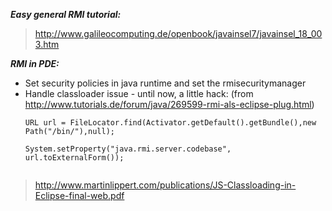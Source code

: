 **_Easy general RMI tutorial:_** <br>
<blockquote><a href='http://www.galileocomputing.de/openbook/javainsel7/javainsel_18_003.htm'>http://www.galileocomputing.de/openbook/javainsel7/javainsel_18_003.htm</a>
<br></blockquote>


<b><i>RMI in PDE:</i></b>
<ul><li>Set security policies in java runtime and set the rmisecuritymanager<br>
</li><li>Handle classloader issue - until now, a little hack: (from <a href='http://www.tutorials.de/forum/java/269599-rmi-als-eclipse-plug.html'>http://www.tutorials.de/forum/java/269599-rmi-als-eclipse-plug.html</a>)<br>
<pre><code>URL url = FileLocator.find(Activator.getDefault().getBundle(),new Path("/bin/"),null);<br>
System.setProperty("java.rmi.server.codebase", url.toExternalForm());<br>
</code></pre></li></ul>

<blockquote><a href='http://www.martinlippert.com/publications/JS-Classloading-in-Eclipse-final-web.pdf'>http://www.martinlippert.com/publications/JS-Classloading-in-Eclipse-final-web.pdf</a>